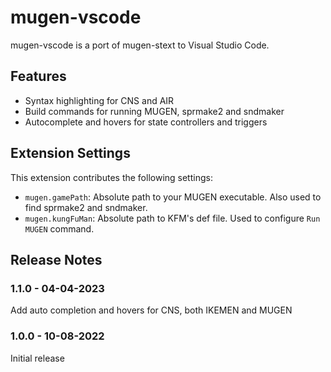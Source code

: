 # mugen-vscode

mugen-vscode is a port of mugen-stext to Visual Studio Code.

## Features

- Syntax highlighting for CNS and AIR
- Build commands for running MUGEN, sprmake2 and sndmaker
- Autocomplete and hovers for state controllers and triggers

## Extension Settings

This extension contributes the following settings:

* `mugen.gamePath`: Absolute path to your MUGEN executable. Also used to find sprmake2 and sndmaker.
* `mugen.kungFuMan`: Absolute path to KFM's def file. Used to configure `Run MUGEN` command.

## Release Notes

### 1.1.0 - 04-04-2023

Add auto completion and hovers for CNS, both IKEMEN and MUGEN

### 1.0.0 - 10-08-2022

Initial release
